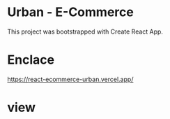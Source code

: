 # Urban - E-Commerce

This project was bootstrapped with Create React App.

# Enclace

https://react-ecommerce-urban.vercel.app/

# view

